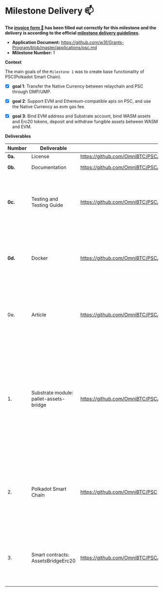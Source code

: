 # Milestone Delivery :mailbox:

**The [invoice form :pencil:](https://docs.google.com/forms/d/e/1FAIpQLSfmNYaoCgrxyhzgoKQ0ynQvnNRoTmgApz9NrMp-hd8mhIiO0A/viewform) has been filled out correctly for this milestone and the delivery is according to the official [milestone delivery guidelines](https://github.com/w3f/Grants-Program/blob/master/docs/Support%20Docs/milestone-deliverables-guidelines.md).**

- **Application Document:** https://github.com/w3f/Grants-Program/blob/master/applications/psc.md
- **Milestone Number:** 1

**Context**

The main goals of the `Milestone 1` was to create base functionality of PSC(Polkadot Smart Chain).

- [x] **goal 1**: Transfer the Native Currency between relaychain and PSC through DMP/UMP.

- [x] **goal 2**: Support EVM and Ethereum-compatible apis on PSC, and use the Native Currency as evm gas fee.

- [x] **goal 3**: Bind EVM address and Substrate account, bind WASM assets and Erc20 tokens, deposit and withdraw fungible assets between WASM and EVM.

**Deliverables**

| Number  | Deliverable                            | Link                                                                              | Notes                                                                                                                                                      |
| ------- | -------------------------------------- | --------------------------------------------------------------------------------- | ---------------------------------------------------------------------------------------------------------------------------------------------------------- |
| **0a.** | License                                | https://github.com/OmniBTC/PSC/blob/main/LICENSE                                  | GPLv3                                                                                                                                                      |
| **0b.** | Documentation                          | https://github.com/OmniBTC/PSC/blob/main/README.md                                | [PSC README](https://github.com/OmniBTC/PSC/blob/main/README.md)                                                                                           |
| **0c.** | Testing and Testing Guide              | https://github.com/OmniBTC/PSC/blob/main/docs/test_guide.md                       | For unit test, run `cargo test --release`; For functional tests, follow this [test guide](https://github.com/OmniBTC/PSC/blob/main/docs/test_guide.md)     |
| **0d.** | Docker                                 | https://github.com/OmniBTC/PSC/blob/main/zombienet/psc-small-network.toml         | Use [zombienet](https://github.com/paritytech/zombienet) and [podman](https://podman.io/getting-started/installation) launch a local testnet with dockers. |
| 0e.     | Article                                | https://github.com/OmniBTC/PSC/blob/main/docs/substrate_and_evm_address_on_psc.md | Introduce how the Ethereum address and Substrste account are associated                                                                                    |
| 1.      | Substrate module: pallet-assets-bridge | https://github.com/OmniBTC/PSC/tree/main/pallets/assets-bridge                    | Bind EVM address and Substrate account, bind WASM assets and Erc20 tokens, deposit and withdraw fungible assets between WASM and EVM.                      |
| 2.      | Polkadot Smart Chain                   | https://github.com/OmniBTC/PSC                                                    | PSC is an Ethereum-compatible smart contract parachain with relaychain Native Currency as the Gas fee.                                                     |
| 3.      | Smart contracts: AssetsBridgeErc20     | https://github.com/OmniBTC/PSC/blob/main/contracts                                | Use pallet-assets-bridge as admin to mint and burn Erc20 tokens.                                                                                           |
